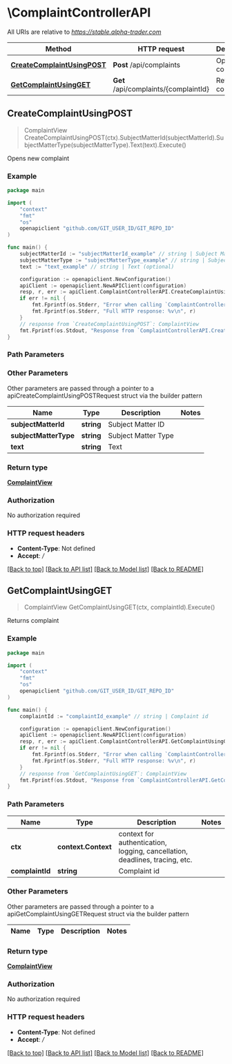 # \ComplaintControllerAPI

All URIs are relative to *https://stable.alpha-trader.com*

Method | HTTP request | Description
------------- | ------------- | -------------
[**CreateComplaintUsingPOST**](ComplaintControllerAPI.md#CreateComplaintUsingPOST) | **Post** /api/complaints | Opens new complaint
[**GetComplaintUsingGET**](ComplaintControllerAPI.md#GetComplaintUsingGET) | **Get** /api/complaints/{complaintId} | Returns complaint



## CreateComplaintUsingPOST

> ComplaintView CreateComplaintUsingPOST(ctx).SubjectMatterId(subjectMatterId).SubjectMatterType(subjectMatterType).Text(text).Execute()

Opens new complaint

### Example

```go
package main

import (
	"context"
	"fmt"
	"os"
	openapiclient "github.com/GIT_USER_ID/GIT_REPO_ID"
)

func main() {
	subjectMatterId := "subjectMatterId_example" // string | Subject Matter ID
	subjectMatterType := "subjectMatterType_example" // string | Subject Matter Type
	text := "text_example" // string | Text (optional)

	configuration := openapiclient.NewConfiguration()
	apiClient := openapiclient.NewAPIClient(configuration)
	resp, r, err := apiClient.ComplaintControllerAPI.CreateComplaintUsingPOST(context.Background()).SubjectMatterId(subjectMatterId).SubjectMatterType(subjectMatterType).Text(text).Execute()
	if err != nil {
		fmt.Fprintf(os.Stderr, "Error when calling `ComplaintControllerAPI.CreateComplaintUsingPOST``: %v\n", err)
		fmt.Fprintf(os.Stderr, "Full HTTP response: %v\n", r)
	}
	// response from `CreateComplaintUsingPOST`: ComplaintView
	fmt.Fprintf(os.Stdout, "Response from `ComplaintControllerAPI.CreateComplaintUsingPOST`: %v\n", resp)
}
```

### Path Parameters



### Other Parameters

Other parameters are passed through a pointer to a apiCreateComplaintUsingPOSTRequest struct via the builder pattern


Name | Type | Description  | Notes
------------- | ------------- | ------------- | -------------
 **subjectMatterId** | **string** | Subject Matter ID | 
 **subjectMatterType** | **string** | Subject Matter Type | 
 **text** | **string** | Text | 

### Return type

[**ComplaintView**](ComplaintView.md)

### Authorization

No authorization required

### HTTP request headers

- **Content-Type**: Not defined
- **Accept**: */*

[[Back to top]](#) [[Back to API list]](../README.md#documentation-for-api-endpoints)
[[Back to Model list]](../README.md#documentation-for-models)
[[Back to README]](../README.md)


## GetComplaintUsingGET

> ComplaintView GetComplaintUsingGET(ctx, complaintId).Execute()

Returns complaint

### Example

```go
package main

import (
	"context"
	"fmt"
	"os"
	openapiclient "github.com/GIT_USER_ID/GIT_REPO_ID"
)

func main() {
	complaintId := "complaintId_example" // string | Complaint id

	configuration := openapiclient.NewConfiguration()
	apiClient := openapiclient.NewAPIClient(configuration)
	resp, r, err := apiClient.ComplaintControllerAPI.GetComplaintUsingGET(context.Background(), complaintId).Execute()
	if err != nil {
		fmt.Fprintf(os.Stderr, "Error when calling `ComplaintControllerAPI.GetComplaintUsingGET``: %v\n", err)
		fmt.Fprintf(os.Stderr, "Full HTTP response: %v\n", r)
	}
	// response from `GetComplaintUsingGET`: ComplaintView
	fmt.Fprintf(os.Stdout, "Response from `ComplaintControllerAPI.GetComplaintUsingGET`: %v\n", resp)
}
```

### Path Parameters


Name | Type | Description  | Notes
------------- | ------------- | ------------- | -------------
**ctx** | **context.Context** | context for authentication, logging, cancellation, deadlines, tracing, etc.
**complaintId** | **string** | Complaint id | 

### Other Parameters

Other parameters are passed through a pointer to a apiGetComplaintUsingGETRequest struct via the builder pattern


Name | Type | Description  | Notes
------------- | ------------- | ------------- | -------------


### Return type

[**ComplaintView**](ComplaintView.md)

### Authorization

No authorization required

### HTTP request headers

- **Content-Type**: Not defined
- **Accept**: */*

[[Back to top]](#) [[Back to API list]](../README.md#documentation-for-api-endpoints)
[[Back to Model list]](../README.md#documentation-for-models)
[[Back to README]](../README.md)

